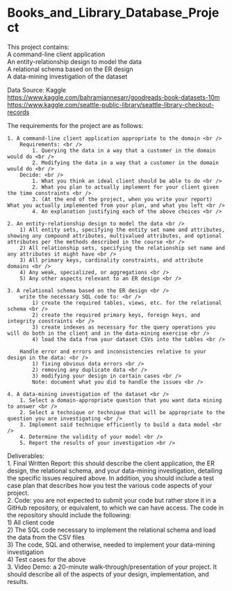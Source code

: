 # Books_and_Library_Database_Project
This project contains: <br />
A command-line client application <br />
An entity-relationship design to model the data <br />
A relational schema based on the ER design <br />
A data-mining investigation of the dataset <br />

Data Source: Kaggle <br />
https://www.kaggle.com/bahramjannesarr/goodreads-book-datasets-10m <br />
https://www.kaggle.com/seattle-public-library/seattle-library-checkout-records <br />

The requirements for the project are as follows: <br />

	1. A command-line client application appropriate to the domain <br />
		Requirements: <br />
			1. Querying the data in a way that a customer in the domain would do <br />
			2. Modifying the data in a way that a customer in the domain would do <br />
		Decide: <br />
			1. What you think an ideal client should be able to do <br />
			2. What you plan to actually implement for your client given the time constraints <br />
			3. (At the end of the project, when you write your report) What you actually implemented from your plan, and what you left <br />
			4. An explanation justifying each of the above choices <br />

	2. An entity-relationship design to model the data <br />
		1) All entity sets, specifying the entity set name and attributes, showing any compound attributes, multivalued attributes, and optional attributes per the methods described in the course <br />
		2) All relationship sets, specifying the relationship set name and any attributes it might have <br />
		3) All primary keys, cardinality constraints, and attribute domains <br />
		4) Any weak, specialized, or aggregations <br />
		5) Any other aspects relevant to an ER design <br />

	3. A relational schema based on the ER design <br />
		write the necessary SQL code to: <br />
			1) create the required tables, views, etc. for the relational schema <br />
			2) create the required primary keys, foreign keys, and integrity constraints <br />
			3) create indexes as necessary for the query operations you will do both in the client and in the data-mining exercise <br />
			4) load the data from your dataset CSVs into the tables <br />

		Handle error and errors and inconsistencies relative to your design in the data: <br />
			1) fixing obvious data errors <br />
			2) removing any duplicate data <br />
			3) modifying your design in certain cases <br />
			Note: document what you did to handle the issues <br />

	4. A data-mining investigation of the dataset <br />
		1. Select a domain-appropriate question that you want data mining to answer <br />
		2. Select a technique or technique that will be appropriate to the question you are investigating <br />
		3. Implement said technique efficiently to build a data model <br />
		4. Determine the validity of your model <br />
		5. Report the results of your investigation <br />

Deliverables: <br />
	1. Final Written Report: this should describe the client application, the ER design, the relational schema, and your data-mining investigation, detailing the specific issues required above. In addition, you should include a test case plan that describes how you test the various code aspects of your project. <br />
	2. Code: you are not expected to submit your code but rather store it in a GitHub repository, or equivalent, to which we can have access. The code in the repository should include the following: <br />
		1) All client code <br />
		2) The SQL code necessary to implement the relational schema and load the data from the CSV files <br />
		3) The code, SQL and otherwise, needed to implement your data-mining investigation <br />
		4) Test cases for the above <br />
	3. Video Demo: a 20-minute walk-through/presentation of your project. It should describe all of the aspects of your design, implementation, and results. <br />
